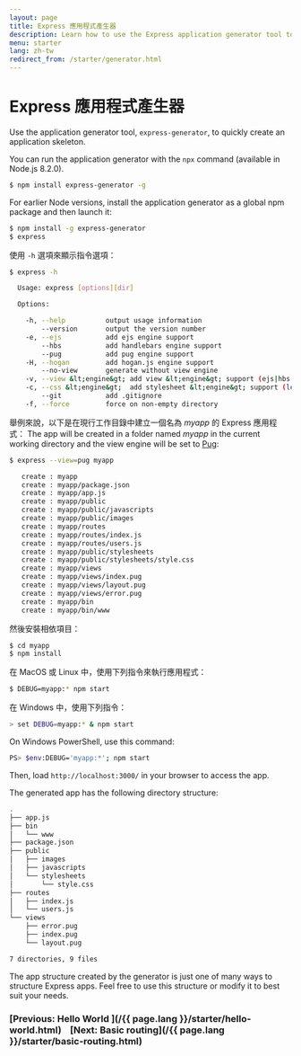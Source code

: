 ```yaml
---
layout: page
title: Express 應用程式產生器
description: Learn how to use the Express application generator tool to quickly create a skeleton for your Express.js applications, streamlining setup and configuration.
menu: starter
lang: zh-tw
redirect_from: /starter/generator.html
---
```


# Express 應用程式產生器

Use the application generator tool, `express-generator`, to quickly create an application skeleton.

You can run the application generator with the `npx` command (available in Node.js 8.2.0).

```bash
$ npm install express-generator -g
```

For earlier Node versions, install the application generator as a global npm package and then launch it:

```bash
$ npm install -g express-generator
$ express
```

使用 `-h` 選項來顯示指令選項：

```bash
$ express -h

  Usage: express [options][dir]

  Options:

    -h, --help          output usage information
        --version       output the version number
    -e, --ejs           add ejs engine support
        --hbs           add handlebars engine support
        --pug           add pug engine support
    -H, --hogan         add hogan.js engine support
        --no-view       generate without view engine
    -v, --view &lt;engine&gt; add view &lt;engine&gt; support (ejs|hbs|hjs|jade|pug|twig|vash) (defaults to jade)
    -c, --css &lt;engine&gt;  add stylesheet &lt;engine&gt; support (less|stylus|compass|sass) (defaults to plain css)
        --git           add .gitignore
    -f, --force         force on non-empty directory
```

舉例來說，以下是在現行工作目錄中建立一個名為 _myapp_ 的 Express 應用程式： The app will be created in a folder named _myapp_ in the current working directory and the view engine will be set to <a href="https://pugjs.org/" target="_blank" title="Pug documentation">Pug</a>:

```bash
$ express --view=pug myapp

   create : myapp
   create : myapp/package.json
   create : myapp/app.js
   create : myapp/public
   create : myapp/public/javascripts
   create : myapp/public/images
   create : myapp/routes
   create : myapp/routes/index.js
   create : myapp/routes/users.js
   create : myapp/public/stylesheets
   create : myapp/public/stylesheets/style.css
   create : myapp/views
   create : myapp/views/index.pug
   create : myapp/views/layout.pug
   create : myapp/views/error.pug
   create : myapp/bin
   create : myapp/bin/www
```

然後安裝相依項目：

```bash
$ cd myapp
$ npm install
```

在 MacOS 或 Linux 中，使用下列指令來執行應用程式：

```bash
$ DEBUG=myapp:* npm start
```

在 Windows 中，使用下列指令：

```bash
> set DEBUG=myapp:* & npm start
```

On Windows PowerShell, use this command:

```bash
PS> $env:DEBUG='myapp:*'; npm start
```

Then, load `http://localhost:3000/` in your browser to access the app.

The generated app has the following directory structure:

```bash
.
├── app.js
├── bin
│   └── www
├── package.json
├── public
│   ├── images
│   ├── javascripts
│   └── stylesheets
│       └── style.css
├── routes
│   ├── index.js
│   └── users.js
└── views
    ├── error.pug
    ├── index.pug
    └── layout.pug

7 directories, 9 files
```

<div class="doc-box doc-info" markdown="1">
The app structure created by the generator is just one of many ways to structure Express apps. Feel free to use this structure or modify it to best suit your needs.
</div>

### [Previous: Hello World ](/{{ page.lang }}/starter/hello-world.html)&nbsp;&nbsp;&nbsp;&nbsp;[Next: Basic routing](/{{ page.lang }}/starter/basic-routing.html)
